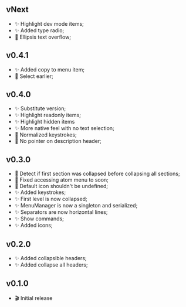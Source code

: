 ## vNext
* :sparkles: Highlight dev mode items;
* :sparkles: Added type radio;
* :art: Ellipsis text overflow;

## v0.4.1
* :sparkles: Added copy to menu item;
* :bug: Select earlier;

## v0.4.0
* :sparkles: Substitute version;
* :sparkles: Highlight readonly items;
* :sparkles: Highlight hidden items
* :sparkles: More native feel with no text selection;
* :art: Normalized keystrokes;
* :art: No pointer on description header;

## v0.3.0
* :bug: Detect if first section was collapsed before collapsing all sections;
* :bug: Fixed accessing atom menu to soon;
* :bug: Default icon shouldn't be undefined;
* :sparkles: Added keystrokes;
* :sparkles: First level is now collapsed;
* :sparkles: MenuManager is now a singleton and serialized;
* :sparkles: Separators are now horizontal lines;
* :sparkles: Show commands;
* :sparkles: Added icons;

## v0.2.0
* :sparkles: Added collapsible headers;
* :sparkles: Added collapse all headers;

## v0.1.0
* :clapper: Initial release
